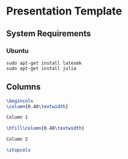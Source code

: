 # Presentation Template

## System Requirements

### Ubuntu

```
sudo apt-get install latexmk
sudo apt-get install julia
```

## Columns

~~~ latex
\begincols
\column{0.48\textwidth}

Column 1

\hfill\column{0.48\textwidth}

Column 2

\stopcols
~~~
